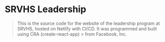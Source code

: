 # SRVHS Leadership

> This is the source code for the website of the leadership program at SRVHS, hosted on Netlify with CI/CD. It was programmed and built using CRA (create-react-app) > from Facebook, Inc.
